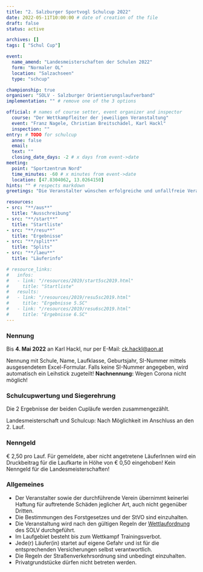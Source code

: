 ```yaml
---
title: "2. Salzburger Sportvogl Schulcup 2022"
date: 2022-05-11T10:00:00 # date of creation of the file
draft: false
status: active

archives: []
tags: [ "Schul Cup"]

event:
  name_amend: "Landesmeisterschaften der Schulen 2022"
  form: "Normaler OL"
  location: "Salzachseen"
  type: "schcup"

championship: true
organiser: "SOLV - Salzburger Orientierungslaufverband"
implementation: "" # remove one of the 3 options

official: # names of course setter, event organizer and inspector
  course: "Der Wettkampfleiter der jeweiligen Veranstaltung"
  event: "Franz Nagele, Christian Breitschädel, Karl Hackl"
  inspection: ""
entry: # TODO for schulcup
  anne: false
  email: 
  text: ""
  closing_date_days: -2 # x days from event->date
meeting:
  point: "Sportzentrum Nord"
  time_minutes: -60 # x minutes from event->date
  location: [47.8304062, 13.0264150]
hints: "" # respects markdown
greetings: "Die Veranstalter wünschen erfolgreiche und unfallfreie Veranstaltungen" # Der Verein wünscht Euch ...

resources:
- src: "**/aus**"
  title: "Ausschreibung"
- src: "**/start**"
  title: "Startliste"
- src: "**/resu**"
  title: "Ergebnisse"
- src: "**/split**"
  title: "Splits"
- src: "**/laeu**"
  title: "Läuferinfo"

# resource_links:
#   infos:
#   - link: "/resources/2019/start5sc2019.html"
#     title: "Startliste"
#   results:
#   - link: "/resources/2019/resu5sc2019.html"
#     title: "Ergebnisse 5.SC"
#   - link: "/resources/2019/resu6sc2019.html"
#     title: "Ergebnisse 6.SC"
---
```


### Nennung

Bis **__4. Mai 2022__** an Karl Hackl, nur per E-Mail: ck.hackl@aon.at

Nennung mit Schule, Name, Laufklasse, Geburtsjahr, SI-Nummer mittels ausgesendetem Excel-Formular.
Falls keine SI-Nummer angegeben, wird automatisch ein Leihstick zugeteilt!
**Nachnennung:** Wegen Corona nicht möglich!

### Schulcupwertung und Siegerehrung

Die 2 Ergebnisse der beiden Cupläufe werden zusammengezählt.

Landesmeisterschaft und Schulcup: Nach Möglichkeit im Anschluss an den 2. Lauf.

### Nenngeld

€ 2,50 pro Lauf. Für gemeldete, aber nicht angetretene LäuferInnen wird ein Druckbeitrag für die Laufkarte in Höhe von € 0,50 eingehoben!
Kein Nenngeld für die Landesmeisterschaften!

### Allgemeines

- Der Veranstalter sowie der durchführende Verein übernimmt keinerlei Haftung für auftretende Schäden jeglicher Art, auch nicht gegenüber Dritten.
- Die Bestimmungen des Forstgesetzes und der StVO sind einzuhalten.
- Die Veranstaltung wird nach den gültigen Regeln der [Wettlaufordnung](../../wettlaufordnung) des SOLV durchgeführt.
- Im Laufgebiet besteht bis zum Wettkampf Trainingsverbot.
- Jede\(r) Läufer(in) startet auf eigene Gefahr und ist für die entsprechenden Versicherungen selbst verantwortlich.
- Die Regeln der Straßenverkehrsordnung sind unbedingt einzuhalten.
- Privatgrundstücke dürfen nicht betreten werden.

